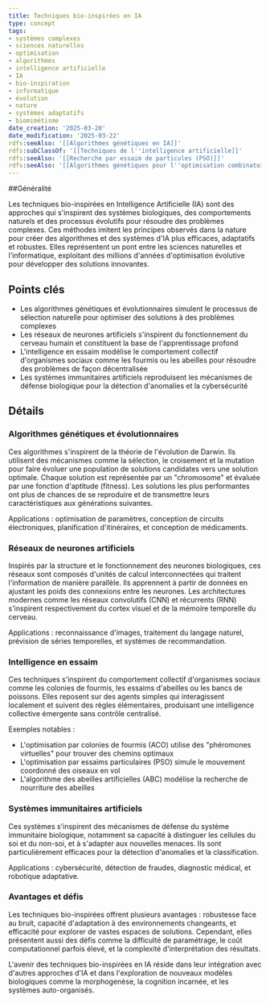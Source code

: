 ```yaml
---
title: Techniques bio-inspirées en IA
type: concept
tags:
- systèmes complexes
- sciences naturelles
- optimisation
- algorithmes
- intelligence artificielle
- IA
- bio-inspiration
- informatique
- évolution
- nature
- systèmes adaptatifs
- biomimétisme
date_creation: '2025-03-20'
date_modification: '2025-03-22'
rdfs:seeAlso: '[[Algorithmes génétiques en IA]]'
rdfs:subClassOf: '[[Techniques de l''intelligence artificielle]]'
rdfs:seeAlso: '[[Recherche par essaim de particules (PSO)]]'
rdfs:seeAlso: '[[Algorithmes génétiques pour l''optimisation combinatoire]]'
---
```


##Généralité

Les techniques bio-inspirées en Intelligence Artificielle (IA) sont des approches qui s'inspirent des systèmes biologiques, des comportements naturels et des processus évolutifs pour résoudre des problèmes complexes. Ces méthodes imitent les principes observés dans la nature pour créer des algorithmes et des systèmes d'IA plus efficaces, adaptatifs et robustes. Elles représentent un pont entre les sciences naturelles et l'informatique, exploitant des millions d'années d'optimisation évolutive pour développer des solutions innovantes.

## Points clés

- Les algorithmes génétiques et évolutionnaires simulent le processus de sélection naturelle pour optimiser des solutions à des problèmes complexes
- Les réseaux de neurones artificiels s'inspirent du fonctionnement du cerveau humain et constituent la base de l'apprentissage profond
- L'intelligence en essaim modélise le comportement collectif d'organismes sociaux comme les fourmis ou les abeilles pour résoudre des problèmes de façon décentralisée
- Les systèmes immunitaires artificiels reproduisent les mécanismes de défense biologique pour la détection d'anomalies et la cybersécurité

## Détails

### Algorithmes génétiques et évolutionnaires

Ces algorithmes s'inspirent de la théorie de l'évolution de Darwin. Ils utilisent des mécanismes comme la sélection, le croisement et la mutation pour faire évoluer une population de solutions candidates vers une solution optimale. Chaque solution est représentée par un "chromosome" et évaluée par une fonction d'aptitude (fitness). Les solutions les plus performantes ont plus de chances de se reproduire et de transmettre leurs caractéristiques aux générations suivantes.

Applications : optimisation de paramètres, conception de circuits électroniques, planification d'itinéraires, et conception de médicaments.

### Réseaux de neurones artificiels

Inspirés par la structure et le fonctionnement des neurones biologiques, ces réseaux sont composés d'unités de calcul interconnectées qui traitent l'information de manière parallèle. Ils apprennent à partir de données en ajustant les poids des connexions entre les neurones. Les architectures modernes comme les réseaux convolutifs (CNN) et récurrents (RNN) s'inspirent respectivement du cortex visuel et de la mémoire temporelle du cerveau.

Applications : reconnaissance d'images, traitement du langage naturel, prévision de séries temporelles, et systèmes de recommandation.

### Intelligence en essaim

Ces techniques s'inspirent du comportement collectif d'organismes sociaux comme les colonies de fourmis, les essaims d'abeilles ou les bancs de poissons. Elles reposent sur des agents simples qui interagissent localement et suivent des règles élémentaires, produisant une intelligence collective émergente sans contrôle centralisé.

Exemples notables :
- L'optimisation par colonies de fourmis (ACO) utilise des "phéromones virtuelles" pour trouver des chemins optimaux
- L'optimisation par essaims particulaires (PSO) simule le mouvement coordonné des oiseaux en vol
- L'algorithme des abeilles artificielles (ABC) modélise la recherche de nourriture des abeilles

### Systèmes immunitaires artificiels

Ces systèmes s'inspirent des mécanismes de défense du système immunitaire biologique, notamment sa capacité à distinguer les cellules du soi et du non-soi, et à s'adapter aux nouvelles menaces. Ils sont particulièrement efficaces pour la détection d'anomalies et la classification.

Applications : cybersécurité, détection de fraudes, diagnostic médical, et robotique adaptative.

### Avantages et défis

Les techniques bio-inspirées offrent plusieurs avantages : robustesse face au bruit, capacité d'adaptation à des environnements changeants, et efficacité pour explorer de vastes espaces de solutions. Cependant, elles présentent aussi des défis comme la difficulté de paramétrage, le coût computationnel parfois élevé, et la complexité d'interprétation des résultats.

L'avenir des techniques bio-inspirées en IA réside dans leur intégration avec d'autres approches d'IA et dans l'exploration de nouveaux modèles biologiques comme la morphogenèse, la cognition incarnée, et les systèmes auto-organisés.